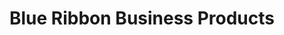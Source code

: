 ---
title: "Blue Ribbon Business Products"
url: /portland/blue-ribbon-business-products/
shop: Schreibwaren
---